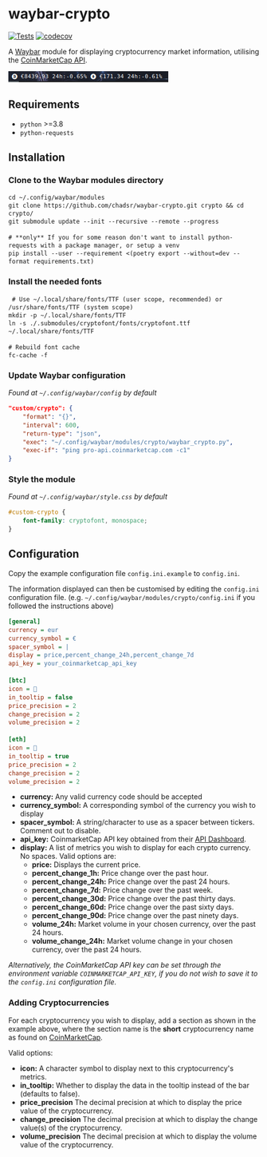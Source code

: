 # waybar-crypto

[![Tests](https://github.com/chadsr/waybar-crypto/actions/workflows/test.yml/badge.svg)](https://github.com/chadsr/waybar-crypto/actions/workflows/test.yml)
[![codecov](https://codecov.io/gh/chadsr/waybar-crypto/graph/badge.svg?token=DBLYX5C0ST)](https://codecov.io/gh/chadsr/waybar-crypto)

A [Waybar](https://github.com/Alexays/Waybar) module for displaying cryptocurrency market information, utilising the [CoinMarketCap API](https://coinmarketcap.com/api/documentation/v1/).

![Example Setup](https://raw.githubusercontent.com/chadsr/waybar-crypto/master/images/waybar_crypto.png)

## Requirements

- `python` >=3.8
- `python-requests`

## Installation

### Clone to the Waybar modules directory

```shell
cd ~/.config/waybar/modules
git clone https://github.com/chadsr/waybar-crypto.git crypto && cd crypto/
git submodule update --init --recursive --remote --progress

# **only** If you for some reason don't want to install python-requests with a package manager, or setup a venv
pip install --user --requirement <(poetry export --without=dev --format requirements.txt)
```

### Install the needed fonts

```shell
 # Use ~/.local/share/fonts/TTF (user scope, recommended) or /usr/share/fonts/TTF (system scope)
mkdir -p ~/.local/share/fonts/TTF
ln -s ./.submodules/cryptofont/fonts/cryptofont.ttf ~/.local/share/fonts/TTF

# Rebuild font cache
fc-cache -f
```

### Update Waybar configuration

*Found at `~/.config/waybar/config` by default*

```json
"custom/crypto": {
    "format": "{}",
    "interval": 600,
    "return-type": "json",
    "exec": "~/.config/waybar/modules/crypto/waybar_crypto.py",
    "exec-if": "ping pro-api.coinmarketcap.com -c1"
}
```

### Style the module

*Found at `~/.config/waybar/style.css` by default*

```css
#custom-crypto {
    font-family: cryptofont, monospace;
}
```

## Configuration

Copy the example configuration file `config.ini.example` to `config.ini`.

The information displayed can then be customised by editing the `config.ini` configuration file.
(e.g. `~/.config/waybar/modules/crypto/config.ini` if you followed the instructions above)

```ini
[general]
currency = eur
currency_symbol = €
spacer_symbol = |
display = price,percent_change_24h,percent_change_7d
api_key = your_coinmarketcap_api_key

[btc]
icon = 
in_tooltip = false
price_precision = 2
change_precision = 2
volume_precision = 2

[eth]
icon = 
in_tooltip = true
price_precision = 2
change_precision = 2
volume_precision = 2
```

- **currency:** Any valid currency code should be accepted
- **currency_symbol:** A corresponding symbol of the currency you wish to display
- **spacer_symbol:** A string/character to use as a spacer between tickers. Comment out to disable.
- **api_key:** CoinmarketCap API key obtained from their [API Dashboard](https://coinmarketcap.com/api).
- **display:** A list of metrics you wish to display for each crypto currency. No spaces.
  Valid options are:
  - **price:** Displays the current price.
  - **percent_change_1h:** Price change over the past hour.
  - **percent_change_24h:** Price change over the past 24 hours.
  - **percent_change_7d:** Price change over the past week.
  - **percent_change_30d:** Price change over the past thirty days.
  - **percent_change_60d:** Price change over the past sixty days.
  - **percent_change_90d:** Price change over the past ninety days.
  - **volume_24h:** Market volume in your chosen currency, over the past 24 hours.
  - **volume_change_24h:** Market volume change in your chosen currency, over the past 24 hours.

*Alternatively, the CoinMarketCap API key can be set through the environment variable `COINMARKETCAP_API_KEY`, if you do not wish to save it to the `config.ini` configuration file.*

### Adding Cryptocurrencies

For each cryptocurrency you wish to display, add a section as shown in the example above, where the section name is the **short** cryptocurrency name as found on [CoinMarketCap](https://coinmarketcap.com/).

Valid options:

- **icon:** A character symbol to display next to this cryptocurrency's metrics.
- **in_tooltip:** Whether to display the data in the tooltip instead of the bar (defaults to false).
- **price_precision** The decimal precision at which to display the price value of the cryptocurrency.
- **change_precision** The decimal precision at which to display the change value(s) of the cryptocurrency.
- **volume_precision** The decimal precision at which to display the volume value of the cryptocurrency.
